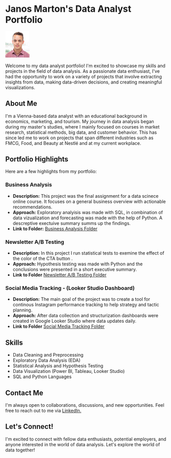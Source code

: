 # Janos Marton's Data Analyst Portfolio

<img src="Profil.PNG" width=15% height=15%>

Welcome to my data analyst portfolio! I'm excited to showcase my skills and projects in the field of data analysis. As a passionate data enthusiast, I've had the opportunity to work on a variety of projects that involve extracting insights from data, making data-driven decisions, and creating meaningful visualizations.

## About Me

I'm a Vienna-based data analyst with an educational background in economics, marketing, and tourism. My journey in data analysis began during my master's studies, where I mainly focused on courses in market research, statistical methods, big data, and customer behavior. This has since led me to work on projects that span different industries such as FMCG, Food, and Beauty at Nestlé and at my current workplace.

## Portfolio Highlights

Here are a few highlights from my portfolio:

### Business Analysis

- **Description:** This project was the final assignment for a data scinece online course. It focuses on a general business overview with actionable recommendations.
- **Approach:** Exploratory analyisis was made with SQL, in combination of data vizualization and forecasting was made with the help of Python. A descreptive exectuive summary summs up the findings.
- **Link to Folder:** [Business Analysis Folder](https://github.com/janosmrtn/Data-Analyst-Portfolio/tree/fdedd4cb0038362da73101f80e41b21d6b796c87/Business%20Analyisis%20-%20SQL%2C%20Python)

### Newsletter A/B Testing

- **Description:** In this project I run statistical tests to exemine the effect of the color of the CTA button .
- **Approach:** Hypothesis testing was made with Python and the conclusions were presented in a short executive summary.
- **Link to Folder** [Newsletter A/B Testing Folder](https://github.com/janosmrtn/Data-Analyst-Portfolio/tree/f382b44403cf939bb12ef07521b1f32d9e5ac902/Newsletter%20AB%20Testing)

### Social Media Tracking - (Looker Studio Dashboard)

- **Description:** The main goal of the project was to create a tool for continous Instagram performance tracking to help strategy and tactic planning.
- **Approach:** After data collection and structurization dashboards were created in Google Looker Studio where data updates daily. 
- **Link to Folder** [Social Media Tracking Folder](https://github.com/janosmrtn/Data-Analyst-Portfolio/tree/f382b44403cf939bb12ef07521b1f32d9e5ac902/Newsletter%20AB%20Testing)

## Skills

- Data Cleaning and Preprocessing
- Exploratory Data Analysis (EDA)
- Statistical Analysis and Hypothesis Testing
- Data Visualization (Power BI, Tableau, Looker Studio)
- SQL and Python Languages

## Contact Me

I'm always open to collaborations, discussions, and new opportunities. Feel free to reach out to me via [LinkedIn.](https://www.linkedin.com/in/janosmarton/)

## Let's Connect!

I'm excited to connect with fellow data enthusiasts, potential employers, and anyone interested in the world of data analysis. Let's explore the world of data together!

